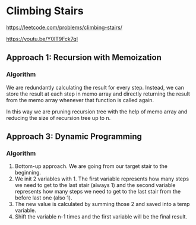 # Climbing Stairs

https://leetcode.com/problems/climbing-stairs/

https://youtu.be/Y0lT9Fck7qI

## Approach 1: Recursion with Memoization
### Algorithm

We are redundantly calculating the result for every step. Instead, we can store the result at each step in memo array and directly returning the result from the memo array whenever that function is called again.

In this way we are pruning recursion tree with the help of memo array and reducing the size of recursion tree up to n.

## Approach 3: Dynamic Programming
### Algorithm

1) Bottom-up approach. We are going from our target stair to the beginning.
2) We init 2 variables with 1. The first variable represents how many steps we need to get to the last stair (always 1) and the second variable represents how many steps we need to get to the last stair from the before last one (also 1).
3) The new value is calculated by summing those 2 and saved into a temp variable.
4) Shift the variable n-1 times and the first variable will be the final result.